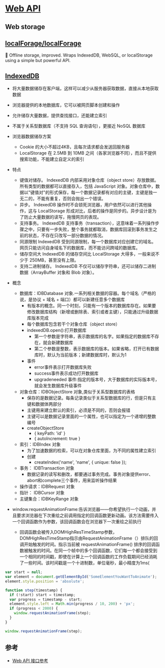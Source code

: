 # [Web API](https://developer.mozilla.org/en-US/docs/Web/API)

## Web storage

## [localForage/localForage](https://github.com/localForage/localForage)

💾 Offline storage, improved. Wraps IndexedDB, WebSQL, or localStorage using a simple but powerful API.

## [IndexedDB](http://www.ruanyifeng.com/blog/2018/07/indexeddb.html)

* 将大量数据储存在客户端，这样可以减少从服务器获取数据，直接从本地获取数据
* 浏览器提供的本地数据库，它可以被网页脚本创建和操作
* 允许储存大量数据，提供查找接口，还能建立索引
* 不属于关系型数据库（不支持 SQL 查询语句），更接近 NoSQL 数据库
* 浏览器数据储存方案
  - Cookie 的大小不超过4KB，且每次请求都会发送回服务器
  - LocalStorage 在 2.5MB 到 10MB 之间（各家浏览器不同），而且不提供搜索功能，不能建立自定义的索引
* 特点
  - 键值对储存。 IndexedDB 内部采用对象仓库（object store）存放数据。所有类型的数据都可以直接存入，包括 JavaScript 对象。对象仓库中，数据以"键值对"的形式保存，每一个数据记录都有对应的主键，主键是独一无二的，不能有重复，否则会抛出一个错误。
  - 异步。 IndexedDB 操作时不会锁死浏览器，用户依然可以进行其他操作，这与 LocalStorage 形成对比，后者的操作是同步的。异步设计是为了防止大量数据的读写，拖慢网页的表现。
  - 支持事务。 IndexedDB 支持事务（transaction），这意味着一系列操作步骤之中，只要有一步失败，整个事务就都取消，数据库回滚到事务发生之前的状态，不存在只改写一部分数据的情况。
  - 同源限制 IndexedDB 受到同源限制，每一个数据库对应创建它的域名。网页只能访问自身域名下的数据库，而不能访问跨域的数据库。
  - 储存空间大 IndexedDB 的储存空间比 LocalStorage 大得多，一般来说不少于 250MB，甚至没有上限。
  - 支持二进制储存。 IndexedDB 不仅可以储存字符串，还可以储存二进制数据（ArrayBuffer 对象和 Blob 对象）。
* 概念
  - 数据库：IDBDatabase 对象.一系列相关数据的容器。每个域名（严格的说，是协议 + 域名 + 端口）都可以新建任意多个数据库
    + 有版本的概念。同一个时刻，只能有一个版本的数据库存在。如果要修改数据库结构（新增或删除表、索引或者主键），只能通过升级数据库版本完成
    + 每个数据库包含若干个对象仓库（object store）
    + indexedDB.open():打开数据库
      * 第一个参数是字符串，表示数据库的名字。如果指定的数据库不存在，就会新建数据库
      * 第二个参数是整数，表示数据库的版本。如果省略，打开已有数据库时，默认为当前版本；新建数据库时，默认为1
    + 事件
      * error事件表示打开数据库失败
      * success事件表示成功打开数据库
      * upgradeneeded 事件:指定的版本号，大于数据库的实际版本号，就会发生数据库升级事件
  - 对象仓库：IDBObjectStore 对象,类似于关系型数据库的表格
    + 保存的是数据记录。每条记录类似于关系型数据库的行，但是只有主键和数据体两部分
    + 主键用来建立默认的索引，必须是不同的，否则会报错
    + 主键可以是数据记录里面的一个属性，也可以指定为一个递增的整数编号
    + createObjectStore
      * { keyPath: 'id' }
      * { autoIncrement: true }
  - 索引：IDBIndex 对象
    + 为了加速数据的检索，可以在对象仓库里面，为不同的属性建立索引
    + 创建
      * createIndex('name', 'name', { unique: false });
  - 事务： IDBTransaction 对象
    + 数据记录的读写和删改，都要通过事务完成。事务对象提供error、abort和complete三个事件，用来监听操作结果
  - 操作请求：IDBRequest 对象
  - 指针： IDBCursor 对象
  - 主键集合：IDBKeyRange 对象

* window​.request​Animation​Frame:告诉浏览器——你希望执行一个动画，并且要求浏览器在下次重绘之前调用指定的回调函数更新动画。该方法需要传入一个回调函数作为参数，该回调函数会在浏览器下一次重绘之前执行
  - 回调函数会被传入DOMHighResTimeStamp参数，DOMHighResTimeStamp指示由RequestAnimationFrame（）排队的回调开始触发的时间。指示当前被 requestAnimationFrame() 排序的回调函数被触发的时间。在同一个帧中的多个回调函数，它们每一个都会接受到一个相同的时间戳，即使在计算上一个回调函数的工作负载期间已经消耗了一些时间。该时间戳是一个十进制数，单位毫秒，最小精度为1ms(

```js
var start = null;
var element = document.getElementById('SomeElementYouWantToAnimate');
element.style.position = 'absolute';

function step(timestamp) {
  if (!start) start = timestamp;
  var progress = timestamp - start;
  element.style.left = Math.min(progress / 10, 200) + 'px';
  if (progress < 2000) {
    window.requestAnimationFrame(step);
  }
}

window.requestAnimationFrame(step);
```

## 参考

* [Web API 接口参考](https://developer.mozilla.org/zh-CN/docs/Web/API)
